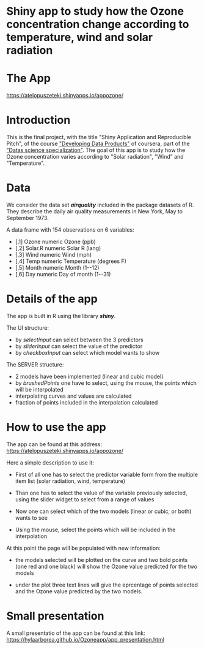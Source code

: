 # Shiny app to study how the Ozone concentration change according to temperature, wind and solar radiation

# The App

https://atelopuszeteki.shinyapps.io/appozone/

# Introduction

This is the final project, with the title "Shiny Application and Reproducible Pitch", of the course
["Developing Data Products"](https://www.coursera.org/learn/data-products)
of coursera, part of the 
["Datas science specialization"](https://www.coursera.org/specializations/jhu-data-science). The goal of this app is to study how the Ozone concentration varies according to "Solar radiation", "Wind" and "Temperature".


# Data

We consider the data set ***airquality*** included in the package datasets of R.
They describe the daily air quality measurements in New York, May to September 1973.

A data frame with 154 observations on 6 variables:


- [,1]	Ozone	 numeric	 Ozone (ppb)
- [,2]	Solar.R	 numeric	 Solar R (lang)
- [,3]	Wind	 numeric	 Wind (mph)
- [,4]	Temp	 numeric	 Temperature (degrees F)
- [,5]	Month	 numeric	 Month (1--12)
- [,6]	Day	     numeric	 Day of month (1--31)


# Details of the app

The app is built in R using the library ***shiny***. 

The UI structure:

- by *selectInput* can select between the 3 predictors
- by *sliderInput* can select the value of the predictor
- by *checkboxInput* can select which model wants to show

The SERVER structure:

- 2 models have been implemented (linear and cubic model)
- by *brushedPoints* one have to select, using the mouse, the points which will be interpolated
- interpolating curves and values are calculated
- fraction of points included in the interpolation calculated


# How to use the app

The app can be found at this address: https://atelopuszeteki.shinyapps.io/appozone/

Here a simple description to use it:

- First of all one has to select the predictor variable form from the multiple item list (solar radiation, wind, temperature)

- Than one has to select the value of the variable previously selected, using
the slider widget to select from a range of values

- Now one can select which of the two models (linear or cubic, or both) wants
to see

- Using the mouse, select the points which will be included in the interpolation

At this point the page will be populated with new information:

- the models selected will be plotted on the curve and two bold points (one red and one black) will show the Ozone  value predicted for the two models

- under the plot three text lines will give the eprcentage of points selected and the Ozone value predicted by the two models.




# Small presentation

A small presentatio of the app can be found at this link:
https://hylaarborea.github.io/Ozoneapp/app_presentation.html

